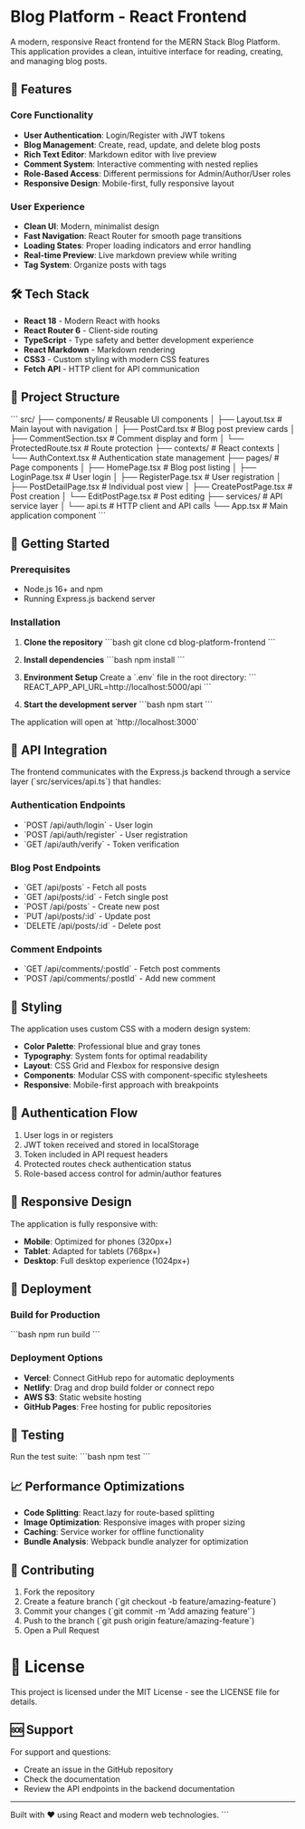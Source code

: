 # Blog Platform - React Frontend

A modern, responsive React frontend for the MERN Stack Blog Platform. This application provides a clean, intuitive interface for reading, creating, and managing blog posts.

## 🚀 Features

### Core Functionality
- **User Authentication**: Login/Register with JWT tokens
- **Blog Management**: Create, read, update, and delete blog posts
- **Rich Text Editor**: Markdown editor with live preview
- **Comment System**: Interactive commenting with nested replies
- **Role-Based Access**: Different permissions for Admin/Author/User roles
- **Responsive Design**: Mobile-first, fully responsive layout

### User Experience
- **Clean UI**: Modern, minimalist design
- **Fast Navigation**: React Router for smooth page transitions
- **Loading States**: Proper loading indicators and error handling
- **Real-time Preview**: Live markdown preview while writing
- **Tag System**: Organize posts with tags

## 🛠 Tech Stack

- **React 18** - Modern React with hooks
- **React Router 6** - Client-side routing
- **TypeScript** - Type safety and better development experience
- **React Markdown** - Markdown rendering
- **CSS3** - Custom styling with modern CSS features
- **Fetch API** - HTTP client for API communication

## 📁 Project Structure

\`\`\`
src/
├── components/          # Reusable UI components
│   ├── Layout.tsx      # Main layout with navigation
│   ├── PostCard.tsx    # Blog post preview cards
│   ├── CommentSection.tsx # Comment display and form
│   └── ProtectedRoute.tsx # Route protection
├── contexts/           # React contexts
│   └── AuthContext.tsx # Authentication state management
├── pages/              # Page components
│   ├── HomePage.tsx    # Blog post listing
│   ├── LoginPage.tsx   # User login
│   ├── RegisterPage.tsx # User registration
│   ├── PostDetailPage.tsx # Individual post view
│   ├── CreatePostPage.tsx # Post creation
│   └── EditPostPage.tsx # Post editing
├── services/           # API service layer
│   └── api.ts         # HTTP client and API calls
└── App.tsx            # Main application component
\`\`\`

## 🚦 Getting Started

### Prerequisites
- Node.js 16+ and npm
- Running Express.js backend server

### Installation

1. **Clone the repository**
   \`\`\`bash
   git clone <repository-url>
   cd blog-platform-frontend
   \`\`\`

2. **Install dependencies**
   \`\`\`bash
   npm install
   \`\`\`

3. **Environment Setup**
   Create a \`.env\` file in the root directory:
   \`\`\`
   REACT_APP_API_URL=http://localhost:5000/api
   \`\`\`

4. **Start the development server**
   \`\`\`bash
   npm start
   \`\`\`

The application will open at \`http://localhost:3000\`

## 🔌 API Integration

The frontend communicates with the Express.js backend through a service layer (\`src/services/api.ts\`) that handles:

### Authentication Endpoints
- \`POST /api/auth/login\` - User login
- \`POST /api/auth/register\` - User registration
- \`GET /api/auth/verify\` - Token verification

### Blog Post Endpoints
- \`GET /api/posts\` - Fetch all posts
- \`GET /api/posts/:id\` - Fetch single post
- \`POST /api/posts\` - Create new post
- \`PUT /api/posts/:id\` - Update post
- \`DELETE /api/posts/:id\` - Delete post

### Comment Endpoints
- \`GET /api/comments/:postId\` - Fetch post comments
- \`POST /api/comments/:postId\` - Add new comment

## 🎨 Styling

The application uses custom CSS with a modern design system:

- **Color Palette**: Professional blue and gray tones
- **Typography**: System fonts for optimal readability
- **Layout**: CSS Grid and Flexbox for responsive design
- **Components**: Modular CSS with component-specific stylesheets
- **Responsive**: Mobile-first approach with breakpoints

## 🔐 Authentication Flow

1. User logs in or registers
2. JWT token received and stored in localStorage
3. Token included in API request headers
4. Protected routes check authentication status
5. Role-based access control for admin/author features

## 📱 Responsive Design

The application is fully responsive with:
- **Mobile**: Optimized for phones (320px+)
- **Tablet**: Adapted for tablets (768px+)
- **Desktop**: Full desktop experience (1024px+)

## 🚀 Deployment

### Build for Production
\`\`\`bash
npm run build
\`\`\`

### Deployment Options
- **Vercel**: Connect GitHub repo for automatic deployments
- **Netlify**: Drag and drop build folder or connect repo
- **AWS S3**: Static website hosting
- **GitHub Pages**: Free hosting for public repositories

## 🧪 Testing

Run the test suite:
\`\`\`bash
npm test
\`\`\`

## 📈 Performance Optimizations

- **Code Splitting**: React.lazy for route-based splitting
- **Image Optimization**: Responsive images with proper sizing
- **Caching**: Service worker for offline functionality
- **Bundle Analysis**: Webpack bundle analyzer for optimization

## 🤝 Contributing

1. Fork the repository
2. Create a feature branch (\`git checkout -b feature/amazing-feature\`)
3. Commit your changes (\`git commit -m 'Add amazing feature'\`)
4. Push to the branch (\`git push origin feature/amazing-feature\`)
5. Open a Pull Request

# 📄 License

This project is licensed under the MIT License - see the LICENSE file for details.

## 🆘 Support

For support and questions:
- Create an issue in the GitHub repository
- Check the documentation
- Review the API endpoints in the backend documentation

---

Built with ❤️ using React and modern web technologies.
\`\`\`
